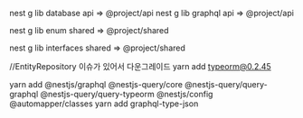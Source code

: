 nest g lib database api
=> @project/api
nest g lib graphql api
=> @project/api

nest g lib enum shared
=> @project/shared

nest g lib interfaces shared
=> @project/shared

//EntityRepository 이슈가 있어서 다운그레이드
yarn add typeorm@0.2.45

yarn add @nestjs/graphql @nestjs-query/core @nestjs-query/query-graphql @nestjs-query/query-typeorm @nestjs/config @automapper/classes
yarn add graphql-type-json
